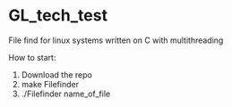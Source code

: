 # GL_tech_test
File find for linux systems written on C with multithreading 

How to start:
1.  Download the repo
2.  make Filefinder 
3.  ./Filefinder name_of_file


